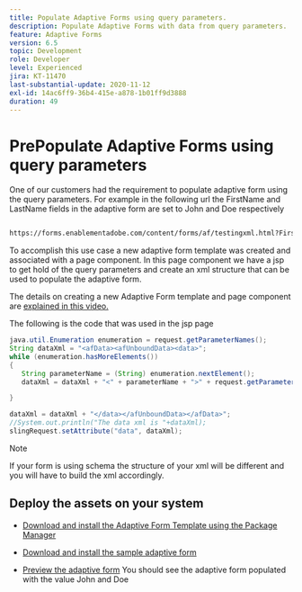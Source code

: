 ```yaml
---
title: Populate Adaptive Forms using query parameters.
description: Populate Adaptive Forms with data from query parameters.
feature: Adaptive Forms
version: 6.5
topic: Development
role: Developer
level: Experienced
jira: KT-11470
last-substantial-update: 2020-11-12
exl-id: 14ac6ff9-36b4-415e-a878-1b01ff9d3888
duration: 49
---
```

# PrePopulate Adaptive Forms using query parameters

One of our customers had the requirement to populate adaptive form using the query parameters. For example in the following url the FirstName and LastName fields in the adaptive form are set to John and Doe respectively

``` html

https://forms.enablementadobe.com/content/forms/af/testingxml.html?FirstName=John&LastName=Doe


```

To accomplish this use case a new adaptive form template was created and associated with a page component. In this page component we have a jsp to get hold of the query parameters and create an xml structure that can be used to populate the adaptive form.

The details on creating a new Adaptive Form template and page component are [explained in this video.](https://experienceleague.adobe.com/docs/experience-manager-learn/forms/storing-and-retrieving-form-data/part5.html?lang=en)

The following is the code that was used in the jsp page

``` java
java.util.Enumeration enumeration = request.getParameterNames();
String dataXml = "<afData><afUnboundData><data>";
while (enumeration.hasMoreElements())
{
   String parameterName = (String) enumeration.nextElement();
   dataXml = dataXml + "<" + parameterName + ">" + request.getParameter(parameterName) + "</" + parameterName + ">";

}

dataXml = dataXml + "</data></afUnboundData></afData>";
//System.out.println("The data xml is "+dataXml);
slingRequest.setAttribute("data", dataXml);
```

>[!NOTE]
>
>If your form is using schema the structure of your xml will be different and you will have to build the xml accordingly. 


## Deploy the assets on your system

* [Download and install the Adaptive Form Template using the Package Manager](assets/populate-with-xml.zip)
* [Download and install the sample adaptive form](assets/populate-af-with-query-paramters-form.zip)

* [Preview the adaptive form](http://localhost:4502/content/dam/formsanddocuments/testingxml/jcr:content?wcmmode=disabled&FirstName=John&LastName=Doe)
You should see the adaptive form populated with the value John and Doe
